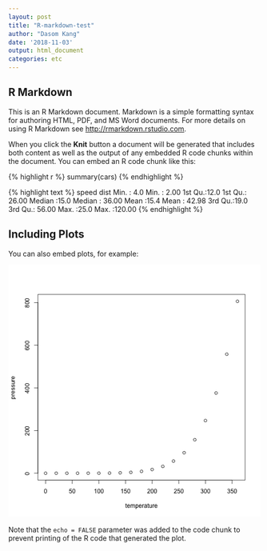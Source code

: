 ```yaml
---
layout: post
title: "R-markdown-test"
author: "Dasom Kang"
date: '2018-11-03'
output: html_document
categories: etc
---
```




## R Markdown

This is an R Markdown document. Markdown is a simple formatting syntax for authoring HTML, PDF, and MS Word documents. For more details on using R Markdown see <http://rmarkdown.rstudio.com>.

When you click the **Knit** button a document will be generated that includes both content as well as the output of any embedded R code chunks within the document. You can embed an R code chunk like this:


{% highlight r %}
summary(cars)
{% endhighlight %}



{% highlight text %}
     speed           dist
 Min.   : 4.0   Min.   :  2.00
 1st Qu.:12.0   1st Qu.: 26.00
 Median :15.0   Median : 36.00
 Mean   :15.4   Mean   : 42.98
 3rd Qu.:19.0   3rd Qu.: 56.00
 Max.   :25.0   Max.   :120.00
{% endhighlight %}

## Including Plots

You can also embed plots, for example:

![plot of chunk pressure](/assets/article_images/2018-11-03-R-markdown-test/pressure-1.png)

Note that the `echo = FALSE` parameter was added to the code chunk to prevent printing of the R code that generated the plot.
